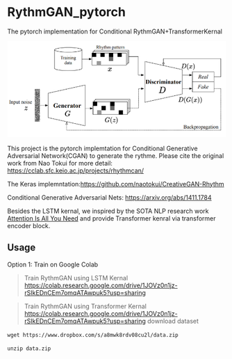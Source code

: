 # RythmGAN_pytorch
The pytorch implementation for Conditional RythmGAN+TransformerKernal

![alt text](https://github.com/MCLYang/RhythmGAN_pytorch/blob/master/img/Screenshot%20from%202021-02-08%2002-33-00.png)

This project is the pytorch implemtation for Conditional Generative Adversarial Network(CGAN) to generate the rythme. Please cite the original work from Nao Tokui for more detail: https://cclab.sfc.keio.ac.jp/projects/rhythmcan/

The Keras implemntation:https://github.com/naotokui/CreativeGAN-Rhythm

Conditional Generative Adversarial Nets: https://arxiv.org/abs/1411.1784

Besides the LSTM kernal, we inspired by the SOTA NLP research work [Attention Is All You Need](https://arxiv.org/abs/1706.03762) and provide Transformer kenral via transformer encoder block.

## Usage
Option 1: Train on Google Colab
> Train RythmGAN using LSTM Kernal
https://colab.research.google.com/drive/1JOVz0n1jz-rSIkEDnCEm7omqATAwpuk5?usp=sharing

> Train RythmGAN using Transformer Kernal
https://colab.research.google.com/drive/1JOVz0n1jz-rSIkEDnCEm7omqATAwpuk5?usp=sharing
> download dataset

`wget https://www.dropbox.com/s/a8mwk8rdv08cu2l/data.zip`

`unzip data.zip`
